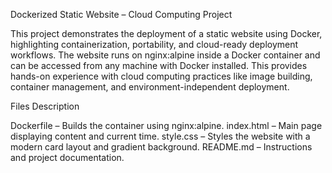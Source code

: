 Dockerized Static Website – Cloud Computing Project

This project demonstrates the deployment of a static website using Docker, highlighting containerization, portability, and cloud-ready deployment workflows.
The website runs on nginx:alpine inside a Docker container and can be accessed from any machine with Docker installed. This provides hands-on experience with cloud computing practices like image building, container management, and environment-independent deployment.

Files Description

Dockerfile – Builds the container using nginx:alpine.
index.html – Main page displaying content and current time.
style.css – Styles the website with a modern card layout and gradient background.
README.md – Instructions and project documentation.
